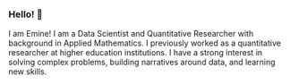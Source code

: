 ### Hello! 👋

I am Emine! I am a Data Scientist and Quantitative Researcher with background in Applied Mathematics. I previously worked as a quantitative researcher at higher education institutions. I have a strong interest in solving complex problems, building narratives around data, and learning new skills.

<!--
**emykes/emykes** is a ✨ _special_ ✨ repository because its `README.md` (this file) appears on your GitHub profile.

Here are some ideas to get you started:


- 👯 I’m looking to collaborate on ...
- 🤔 I’m looking for help with ...
- 💬 Ask me about ...
- 📫 How to reach me: ...
- 😄 Pronouns: ...
- ⚡ Fun fact: ...
-->
